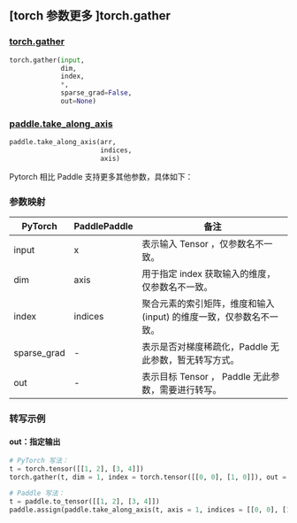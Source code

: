 ## [torch 参数更多 ]torch.gather
### [torch.gather](https://pytorch.org/docs/stable/generated/torch.gather.html?highlight=gather#torch.gather)

```python
torch.gather(input,
             dim,
             index,
             *,
             sparse_grad=False,
             out=None)
```

### [paddle.take_along_axis](https://www.paddlepaddle.org.cn/documentation/docs/zh/api/paddle/take_along_axis_cn.html#take-along-axis)

```python
paddle.take_along_axis(arr,
                       indices,
                       axis)
```

Pytorch 相比 Paddle 支持更多其他参数，具体如下：
### 参数映射
| PyTorch       | PaddlePaddle | 备注                                                   |
| ------------- | ------------ | ------------------------------------------------------ |
| input         | x            | 表示输入 Tensor ，仅参数名不一致。                                    |
| dim           | axis         | 用于指定 index 获取输入的维度，仅参数名不一致。                         |
| index         | indices      | 聚合元素的索引矩阵，维度和输入 (input) 的维度一致，仅参数名不一致。          |
| sparse_grad   | -            | 表示是否对梯度稀疏化，Paddle 无此参数，暂无转写方式。            |
| out           | -            | 表示目标 Tensor ， Paddle 无此参数，需要进行转写。               |


### 转写示例
#### out：指定输出
``` python
# PyTorch 写法：
t = torch.tensor([[1, 2], [3, 4]])
torch.gather(t, dim = 1, index = torch.tensor([[0, 0], [1, 0]]), out = y)

# Paddle 写法：
t = paddle.to_tensor([[1, 2], [3, 4]])
paddle.assign(paddle.take_along_axis(t, axis = 1, indices = [[0, 0], [1, 0]]), y)
```
